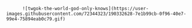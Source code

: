           ![twgok-the-world-god-only-knows](https://user-images.githubusercontent.com/72344323/190332628-7e1b99cb-0f96-40e7-99e4-75894eab0c79.gif)
